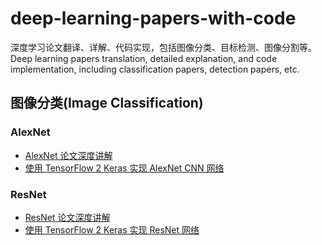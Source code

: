 # deep-learning-papers-with-code

深度学习论文翻译、详解、代码实现，包括图像分类、目标检测、图像分割等。
Deep learning papers translation, detailed explanation, and code implementation, including classification papers, detection papers, etc.

## 图像分类(Image Classification)

### AlexNet

- [AlexNet 论文深度讲解](https://makeoptim.com/deep-learning/yiai-paper-alexnet)
- [使用 TensorFlow 2 Keras 实现 AlexNet CNN 网络](https://makeoptim.com/deep-learning/yiai-alexnet-implementation)

### ResNet

- [ResNet 论文深度讲解](https://makeoptim.com/deep-learning/yiai-paper-resnet)
- [使用 TensorFlow 2 Keras 实现 ResNet 网络](https://makeoptim.com/deep-learning/yiai-resnet-implementation)
